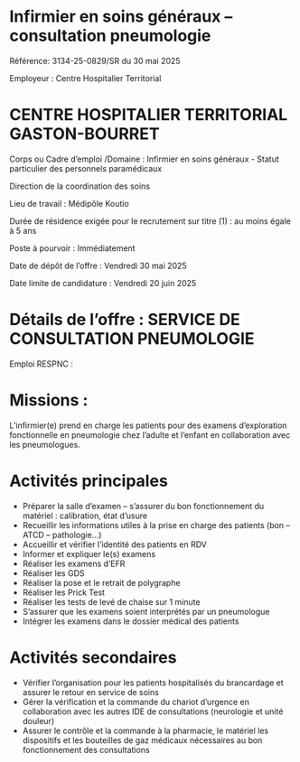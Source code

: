 # Infirmier en soins généraux – consultation pneumologie

Référence: 3134-25-0829/SR du 30 mai 2025

Employeur : Centre Hospitalier Territorial

# CENTRE HOSPITALIER TERRITORIAL GASTON-BOURRET

Corps ou Cadre d’emploi /Domaine : Infirmier en soins généraux - Statut particulier des personnels paramédicaux

Direction de la coordination des soins

Lieu de travail : Médipôle Koutio

Durée de résidence exigée pour le recrutement sur titre (1) : au moins égale à 5 ans

Poste à pourvoir : Immédiatement

Date de dépôt de l’offre : Vendredi 30 mai 2025

Date limite de candidature : Vendredi 20 juin 2025

# Détails de l’offre : SERVICE DE CONSULTATION PNEUMOLOGIE

Emploi RESPNC :

# Missions :

L’infirmier(e) prend en charge les patients pour des examens d’exploration fonctionnelle en pneumologie chez l’adulte et l’enfant en collaboration avec les pneumologues.

# Activités principales

- Préparer la salle d’examen – s’assurer du bon fonctionnement du matériel : calibration, état d’usure
- Recueillir les informations utiles à la prise en charge des patients (bon – ATCD – pathologie…)
- Accueillir et vérifier l’identité des patients en RDV
- Informer et expliquer le(s) examens
- Réaliser les examens d’EFR
- Réaliser les GDS
- Réaliser la pose et le retrait de polygraphe
- Réaliser les Prick Test
- Réaliser les tests de levé de chaise sur 1 minute
- S’assurer que les examens soient interprétés par un pneumologue
- Intégrer les examens dans le dossier médical des patients

# Activités secondaires

- Vérifier l’organisation pour les patients hospitalisés du brancardage et assurer le retour en service de soins
- Gérer la vérification et la commande du chariot d’urgence en collaboration avec les autres IDE de consultations (neurologie et unité douleur)
- Assurer le contrôle et la commande à la pharmacie, le matériel les dispositifs et les bouteilles de gaz médicaux nécessaires au bon fonctionnement des consultations